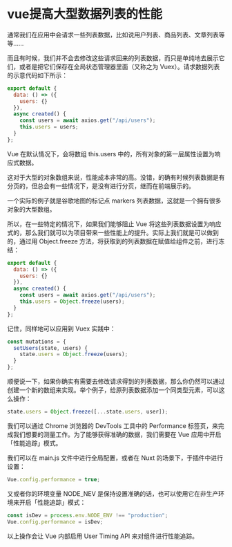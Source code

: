 # vue提高大型数据列表的性能
通常我们在应用中会请求一些列表数据，比如说用户列表、商品列表、文章列表等等……

而且有时候，我们并不会去修改这些请求回来的列表数据，而只是单纯地去展示它们，或者是把它们保存在全局状态管理器里面（又称之为 Vuex）。请求数据列表的示意代码如下所示：


```js
export default {
  data: () => ({
    users: {}
  }),
  async created() {
    const users = await axios.get("/api/users");
    this.users = users;
  }
};
```

Vue 在默认情况下，会将数组 this.users 中的，所有对象的第一层属性设置为响应式数据。

这对于大型的对象数组来说，性能成本非常的高。没错，的确有时候列表数据是有分页的，但总会有一些情况下，是没有进行分页，继而在前端展示的。

一个实际的例子就是谷歌地图的标记点 markers 列表数据，这就是一个拥有很多对象的大型数组。

所以，在一些特定的情况下，如果我们能够阻止 Vue 将这些列表数据设置为响应式的，那么我们就可以为项目带来一些性能上的提升。实际上我们就是可以做到的，通过用 Object.freeze 方法，将获取到的列表数据在赋值给组件之前，进行冻结：


```js
export default {
  data: () => ({
    users: {}
  }),
  async created() {
    const users = await axios.get("/api/users");
    this.users = Object.freeze(users);
  }
};
```

记住，同样地可以应用到 Vuex 实践中：


```js
const mutations = {
  setUsers(state, users) {
    state.users = Object.freeze(users);
  }
};
```

顺便说一下，如果你确实有需要去修改请求得到的列表数据，那么你仍然可以通过创建一个新的数组来实现。举个例子，给原列表数据添加一个同类型元素，可以这么操作：


```js
state.users = Object.freeze([...state.users, user]);
```

我们可以通过 Chrome 浏览器的 DevTools 工具中的 Performance 标签页，来完成我们想要的测量工作。为了能够获得准确的数据，我们需要在 Vue 应用中开启「性能追踪」模式。

我们可以在 main.js 文件中进行全局配置，或者在 Nuxt 的场景下，于插件中进行设置：


```js
Vue.config.performance = true;
```

又或者你的环境变量 NODE_NEV 是保持设置准确的话，也可以使用它在非生产环境来开启「性能追踪」模式：

```js
const isDev = process.env.NODE_ENV !== "production";
Vue.config.performance = isDev;
```

以上操作会让 Vue 内部启用 User Timing API 来对组件进行性能追踪。